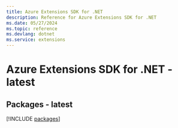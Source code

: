 ```yaml
---
title: Azure Extensions SDK for .NET
description: Reference for Azure Extensions SDK for .NET
ms.date: 05/27/2024
ms.topic: reference
ms.devlang: dotnet
ms.service: extensions
---
```

# Azure Extensions SDK for .NET - latest
## Packages - latest
[!INCLUDE [packages](extensions-index.md)]